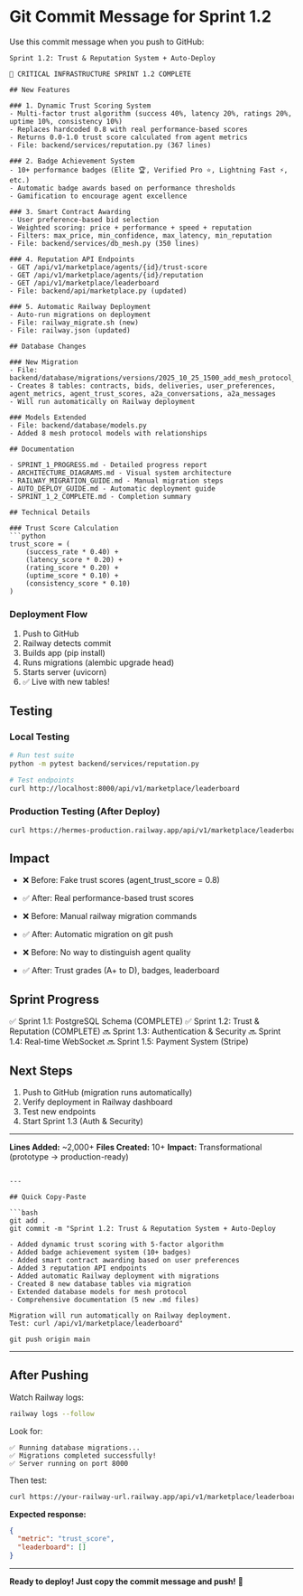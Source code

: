# Git Commit Message for Sprint 1.2

Use this commit message when you push to GitHub:

```
Sprint 1.2: Trust & Reputation System + Auto-Deploy

🎯 CRITICAL INFRASTRUCTURE SPRINT 1.2 COMPLETE

## New Features

### 1. Dynamic Trust Scoring System
- Multi-factor trust algorithm (success 40%, latency 20%, ratings 20%, uptime 10%, consistency 10%)
- Replaces hardcoded 0.8 with real performance-based scores
- Returns 0.0-1.0 trust score calculated from agent metrics
- File: backend/services/reputation.py (367 lines)

### 2. Badge Achievement System
- 10+ performance badges (Elite 🏆, Verified Pro ⭐, Lightning Fast ⚡, etc.)
- Automatic badge awards based on performance thresholds
- Gamification to encourage agent excellence

### 3. Smart Contract Awarding
- User preference-based bid selection
- Weighted scoring: price + performance + speed + reputation
- Filters: max_price, min_confidence, max_latency, min_reputation
- File: backend/services/db_mesh.py (350 lines)

### 4. Reputation API Endpoints
- GET /api/v1/marketplace/agents/{id}/trust-score
- GET /api/v1/marketplace/agents/{id}/reputation
- GET /api/v1/marketplace/leaderboard
- File: backend/api/marketplace.py (updated)

### 5. Automatic Railway Deployment
- Auto-run migrations on deployment
- File: railway_migrate.sh (new)
- File: railway.json (updated)

## Database Changes

### New Migration
- File: backend/database/migrations/versions/2025_10_25_1500_add_mesh_protocol_tables.py
- Creates 8 tables: contracts, bids, deliveries, user_preferences, agent_metrics, agent_trust_scores, a2a_conversations, a2a_messages
- Will run automatically on Railway deployment

### Models Extended
- File: backend/database/models.py
- Added 8 mesh protocol models with relationships

## Documentation

- SPRINT_1_PROGRESS.md - Detailed progress report
- ARCHITECTURE_DIAGRAMS.md - Visual system architecture
- RAILWAY_MIGRATION_GUIDE.md - Manual migration steps
- AUTO_DEPLOY_GUIDE.md - Automatic deployment guide
- SPRINT_1_2_COMPLETE.md - Completion summary

## Technical Details

### Trust Score Calculation
```python
trust_score = (
    (success_rate * 0.40) +
    (latency_score * 0.20) +
    (rating_score * 0.20) +
    (uptime_score * 0.10) +
    (consistency_score * 0.10)
)
```

### Deployment Flow
1. Push to GitHub
2. Railway detects commit
3. Builds app (pip install)
4. Runs migrations (alembic upgrade head)
5. Starts server (uvicorn)
6. ✅ Live with new tables!

## Testing

### Local Testing
```bash
# Run test suite
python -m pytest backend/services/reputation.py

# Test endpoints
curl http://localhost:8000/api/v1/marketplace/leaderboard
```

### Production Testing (After Deploy)
```bash
curl https://hermes-production.railway.app/api/v1/marketplace/leaderboard
```

## Impact

- ❌ Before: Fake trust scores (agent_trust_score = 0.8)
- ✅ After: Real performance-based trust scores

- ❌ Before: Manual railway migration commands
- ✅ After: Automatic migration on git push

- ❌ Before: No way to distinguish agent quality
- ✅ After: Trust grades (A+ to D), badges, leaderboard

## Sprint Progress

✅ Sprint 1.1: PostgreSQL Schema (COMPLETE)
✅ Sprint 1.2: Trust & Reputation (COMPLETE)
🔜 Sprint 1.3: Authentication & Security
🔜 Sprint 1.4: Real-time WebSocket
🔜 Sprint 1.5: Payment System (Stripe)

## Next Steps

1. Push to GitHub (migration runs automatically)
2. Verify deployment in Railway dashboard
3. Test new endpoints
4. Start Sprint 1.3 (Auth & Security)

---

**Lines Added:** ~2,000+
**Files Created:** 10+
**Impact:** Transformational (prototype → production-ready)
```

---

## Quick Copy-Paste

```bash
git add .
git commit -m "Sprint 1.2: Trust & Reputation System + Auto-Deploy

- Added dynamic trust scoring with 5-factor algorithm
- Added badge achievement system (10+ badges)
- Added smart contract awarding based on user preferences
- Added 3 reputation API endpoints
- Added automatic Railway deployment with migrations
- Created 8 new database tables via migration
- Extended database models for mesh protocol
- Comprehensive documentation (5 new .md files)

Migration will run automatically on Railway deployment.
Test: curl /api/v1/marketplace/leaderboard"

git push origin main
```

---

## After Pushing

Watch Railway logs:
```bash
railway logs --follow
```

Look for:
```
✅ Running database migrations...
✅ Migrations completed successfully!
✅ Server running on port 8000
```

Then test:
```bash
curl https://your-railway-url.railway.app/api/v1/marketplace/leaderboard
```

**Expected response:**
```json
{
  "metric": "trust_score",
  "leaderboard": []
}
```

---

**Ready to deploy! Just copy the commit message and push!** 🚀
